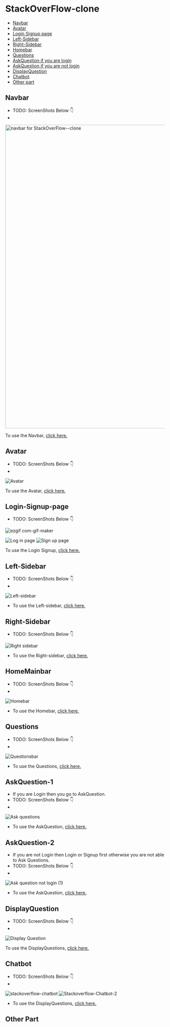 # StackOverFlow-clone

- [Navbar](#navbar)
- [Avatar](#avatar)
- [Login,Signup page](#Login-Signup-page)
- [Left-Sidebar](#Left-Sidebar)
- [Right-Sidebar](#Right-Sidebar)
- [Homebar](#HomeMainbar)
- [Questions](#Questions)
- [AskQuestion if you are login](#AskQuestion-1)
- [AskQuestion if you are not login](#AskQuestion-2)
- [DisplayQuestion](#DisplayQuestion)
- [Chatbot](#Chatbot)
- [Other part](#other-part)

## Navbar

- TODO: ScreenShots Below 👇
- 
<img width="960" alt="navbar for StackOverFlow--clone" src="https://user-images.githubusercontent.com/102934270/201916800-9ab808c0-aeb0-4a7e-98d3-5b8119661a51.png">

To use the Navbar, [click here.](client/src/components/Navbar)

## Avatar

- TODO: ScreenShots Below 👇
- 
![Avatar](https://user-images.githubusercontent.com/102934270/202451750-225ad613-e878-47b2-a41a-238a9d01d36a.jpg)

To use the Avatar, [click here.](client/src/components/Avatar)

## Login-Signup-page

- TODO: ScreenShots Below 👇

![ezgif com-gif-maker](https://user-images.githubusercontent.com/102934270/202521975-bc1cdfac-04d2-4ad1-aa0a-6a35fc073fe5.gif)

![Log in page](https://user-images.githubusercontent.com/102934270/202522150-62abeec0-97cf-4ecf-be36-796cbd1a2157.jpg)
![Sign up page](https://user-images.githubusercontent.com/102934270/202522245-423c713f-a365-4dcf-a741-2149e885d4a1.jpg)

To use the Login Signup, [click here.](client/src/pages/Auth)

## Left-Sidebar

- TODO: ScreenShots Below 👇
- 
![Left-sidebar](https://user-images.githubusercontent.com/102934270/202745561-4ab8378f-056a-4a31-8edd-2efc67afc405.jpg)

- To use the Left-sidebar, [click here.](client/src/components/LeftSidebar)

## Right-Sidebar

- TODO: ScreenShots Below 👇

![Right sidebar](https://user-images.githubusercontent.com/102934270/202745811-8dcaa4fa-a8cd-4781-95de-8009c4ad80a0.gif)

- To use the Right-sidebar, [click here.](client/src/components/RightSidebar)

## HomeMainbar

- TODO: ScreenShots Below 👇
- 
![Homebar](https://user-images.githubusercontent.com/102934270/202862060-542dbe9a-75df-4571-8487-2287602a965c.jpg)

- To use the Homebar, [click here.](client/src/components/HomeMainbar)

## Questions

- TODO: ScreenShots Below 👇
- 
![Questionsbar](https://user-images.githubusercontent.com/102934270/202862216-8efcd0a0-cb52-4b32-9f06-ee8b55960f39.jpg)

- To use the Questions, [click here.](client/src/pages/Questions)

## AskQuestion-1
- If you are Login then you go to AskQuestion.
- TODO: ScreenShots Below 👇
- 
![Ask questions](https://user-images.githubusercontent.com/102934270/202912068-94a972a5-37c1-42d7-a57a-9c6a3253f9ef.jpg)

- To use the AskQuestion, [click here.](client/src/pages/AskQuestion)

## AskQuestion-2
- If you are not Login  then Login or Signup first otherwise you are not able to Ask Questions.
- TODO: ScreenShots Below 👇
- 
![Ask question not login (1)](https://user-images.githubusercontent.com/102934270/202912225-7bb93631-f851-47dc-a1f7-ee7c5514c31d.gif)

- To use the AskQuestion, [click here.](client/src/components/HomeMainbar/HomeMainbar.jsx)

## DisplayQuestion

- TODO: ScreenShots Below 👇
- 
![Display Question](https://user-images.githubusercontent.com/102934270/203116395-70c504cf-49eb-4be7-bf12-84e5b1296667.gif)
 
 To use the DisplayQuestions, [click here.](client/src/pages/Questions)
 
 ## Chatbot
 
 - TODO: ScreenShots Below 👇
 - 
 ![stackoverflow-chatbot](https://user-images.githubusercontent.com/102934270/205517061-29b6e7e2-9d89-4271-82c7-89cc8b9cc8e2.jpg)
![Stackoverflow-Chatbot-2](https://user-images.githubusercontent.com/102934270/205517074-0f09ebb4-d4ff-44d5-bff6-a7c80dbcb43b.jpg)

 - To use the DisplayQuestions, [click here.](client/src/chatbot)

 
## Other Part

